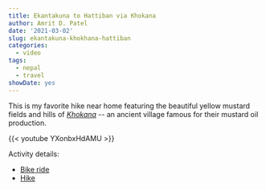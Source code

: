 ```yaml
---
title: Ekantakuna to Hattiban via Khokana
author: Amrit D. Patel
date: '2021-03-02'
slug: ekantakuna-khokhana-hattiban
categories:
  - video
tags:
  - nepal
  - travel
showDate: yes
---
```


This is my favorite hike near home featuring the beautiful yellow mustard fields and hills of [_Khokana_](https://en.wikipedia.org/wiki/Khokana) -- an ancient village famous for their mustard oil production.

{{< youtube YXonbxHdAMU >}}

Activity details:

- [Bike ride](https://connect.garmin.com/modern/activity/6358647215?share_unique_id=28) 
- [Hike](https://connect.garmin.com/modern/activity/6359216337?share_unique_id=30)
